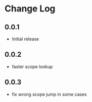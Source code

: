 # Change Log

## 0.0.1

- Initial release

## 0.0.2

- faster scope lookup

## 0.0.3

- fix wrong scope jump in some cases
